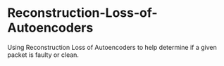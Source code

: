 # Reconstruction-Loss-of-Autoencoders
Using Reconstruction Loss of Autoencoders to help determine if a given packet is faulty or clean.

